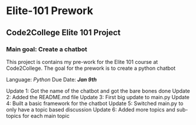 # Elite-101 Prework
## Code2College Elite 101 Project

### Main goal: Create a chatbot 

This project is contains my pre-work for the Elite 101 course at Code2College.
The goal for the prework is to create a python chatbot

Language: *Python*
Due Date: ***Jan 9th***

Update 1: Got the name of the chatbot and got the bare bones done 
Update 2: Added the README.md file
Update 3: First big update to main.py
Update 4: Built a basic framework for the chatbot
Update 5: Switched main.py to only have a topic based discussion
Update 6: Added more topics and sub-topics for each main topic 